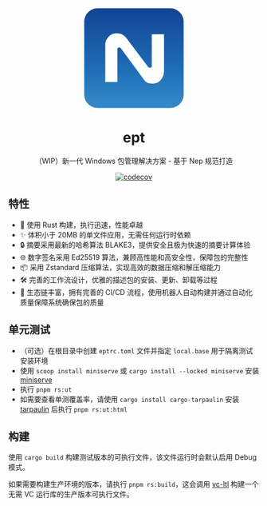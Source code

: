<div align="center">
  <a href="https://ept.edgeless.top" target="_blank">
    <img alt="Nep Logo" width="200" src="logo/nep.png"/>
  </a>
</div>
<div align="center">
  <h1>ept</h1>
</div>

<div align="center">

（WIP）新一代 Windows 包管理解决方案 - 基于 Nep 规范打造

[![codecov](https://codecov.io/github/EdgelessPE/ept/graph/badge.svg?token=KF7Z1SSF3Q)](https://codecov.io/github/EdgelessPE/ept)

</div>

## 特性
* 🚀 使用 Rust 构建，执行迅速，性能卓越
* ✨ 体积小于 20MB 的单文件应用，无需任何运行时依赖
* 🔒 摘要采用最新的哈希算法 BLAKE3，提供安全且极为快速的摘要计算体验
* 🌐 数字签名采用 Ed25519 算法，兼顾高性能和高安全性，保障包的完整性
* 📦 采用 Zstandard 压缩算法，实现高效的数据压缩和解压缩能力
* 🛠️ 完善的工作流设计，优雅的描述包的安装、更新、卸载等过程
* 🤖 生态链丰富，拥有完善的 CI/CD 流程，使用机器人自动构建并通过自动化质量保障系统确保包的质量


## 单元测试
* （可选）在根目录中创建 `eptrc.toml` 文件并指定 `local.base` 用于隔离测试安装环境
* 使用 `scoop install miniserve` 或 `cargo install --locked miniserve` 安装 [miniserve](https://github.com/svenstaro/miniserve)
* 执行 `pnpm rs:ut`
* 如需要查看单测覆盖率，请使用 `cargo install cargo-tarpaulin` 安装 [tarpaulin](https://github.com/xd009642/tarpaulin) 后执行 `pnpm rs:ut:html`

## 构建
使用 `cargo build` 构建测试版本的可执行文件，该文件运行时会默认启用 Debug 模式。

如果需要构建生产环境的版本，请执行 `pnpm rs:build`，这会调用 [vc-ltl](https://crates.io/crates/vc-ltl) 构建一个无需 VC 运行库的生产版本可执行文件。
